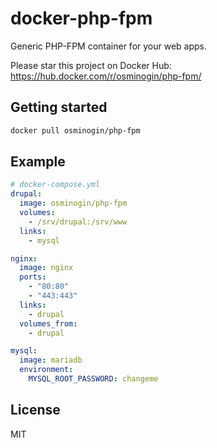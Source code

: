 # docker-php-fpm

Generic PHP-FPM container for your web apps.

Please star this project on Docker Hub: https://hub.docker.com/r/osminogin/php-fpm/

## Getting started

```bash
docker pull osminogin/php-fpm
```

## Example

```yaml
# docker-compose.yml
drupal:
  image: osminogin/php-fpm
  volumes:
    - /srv/drupal:/srv/www
  links:
    - mysql

nginx:
  image: nginx
  ports:
    - "80:80"
    - "443:443"
  links:
    - drupal
  volumes_from:
    - drupal

mysql:
  image: mariadb
  environment:
    MYSQL_ROOT_PASSWORD: changeme
```

## License

MIT

